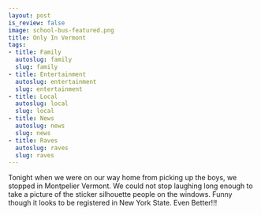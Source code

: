 ```yaml
--- 
layout: post
is_review: false
image: school-bus-featured.png
title: Only In Vermont
tags: 
- title: Family
  autoslug: family
  slug: family
- title: Entertainment
  autoslug: entertainment
  slug: entertainment
- title: Local
  autoslug: local
  slug: local
- title: News
  autoslug: news
  slug: news
- title: Raves
  autoslug: raves
  slug: raves
---
```

Tonight when we were on our way home from picking up the boys, we stopped in Montpelier Vermont.  We could not stop laughing long enough to take a picture of the sticker silhouette people on the windows.  Funny though it looks to be registered in New York State.  Even Better!!!
